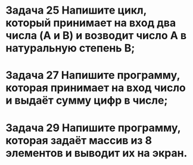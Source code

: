 # Задача 25 Напишите цикл, который принимает на вход два числа (A и B) и возводит число A в натуральную степень B;
# Задача 27 Напишите программу, которая принимает на вход число и выдаёт сумму цифр в числе;
# Задача 29 Напишите программу, которая задаёт массив из 8 элементов и выводит их на экран.